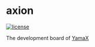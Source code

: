 # axion
[![license](https://img.shields.io/github/license/Y-modify/axion.svg)](LICENSE)

The development board of [YamaX](https://www.y-modify.org/yamax)
